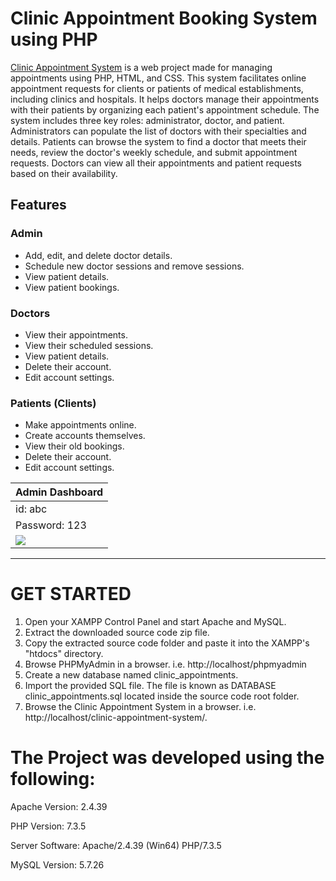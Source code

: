 # Clinic Appointment Booking System using PHP

[Clinic Appointment System](https://github.com/seanliew04/sean) is a web project made for managing appointments using PHP, HTML, and CSS. This system facilitates online appointment requests for clients or patients of medical establishments, including clinics and hospitals. It helps doctors manage their appointments with their patients by organizing each patient's appointment schedule. The system includes three key roles: administrator, doctor, and patient. Administrators can populate the list of doctors with their specialties and details. Patients can browse the system to find a doctor that meets their needs, review the doctor's weekly schedule, and submit appointment requests. Doctors can view all their appointments and patient requests based on their availability.

## Features

### Admin
  
- Add, edit, and delete doctor details.
- Schedule new doctor sessions and remove sessions.
- View patient details.
- View patient bookings.

### Doctors

- View their appointments.
- View their scheduled sessions.
- View patient details.
- Delete their account.
- Edit account settings.

### Patients (Clients)
  
- Make appointments online.
- Create accounts themselves.
- View their old bookings.
- Delete their account.
- Edit account settings.

| Admin Dashboard | 
| -------|
| id: abc
| Password: 123 
| ![](https://github.com/seanliew04/clinic-appointment-system/blob/main/Screenshots/admin_dashboard.png) | ![](https://github.com/seanliew04/clinic-appointment-system/blob/main/Screenshots/doctor_dashboard.png) | ![](https://github.com/seanliew04/clinic-appointment-system/blob/main/Screenshots/patient_dashboard.png) |

-----------------------------------------------

# GET STARTED

1. Open your XAMPP Control Panel and start Apache and MySQL.
2. Extract the downloaded source code zip file.
3. Copy the extracted source code folder and paste it into the XAMPP's "htdocs" directory.
4. Browse PHPMyAdmin in a browser. i.e. http://localhost/phpmyadmin
5. Create a new database named clinic_appointments.
6. Import the provided SQL file. The file is known as DATABASE clinic_appointments.sql located inside the source code root folder.
7. Browse the Clinic Appointment System in a browser. i.e. http://localhost/clinic-appointment-system/.


# The Project was developed using the following:

Apache Version:     2.4.39

PHP Version:        7.3.5

Server Software:    Apache/2.4.39 (Win64) PHP/7.3.5

MySQL Version:      5.7.26
